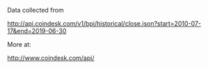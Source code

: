 Data collected from

http://api.coindesk.com/v1/bpi/historical/close.json?start=2010-07-17&end=2019-06-30

More at:

http://www.coindesk.com/api/

